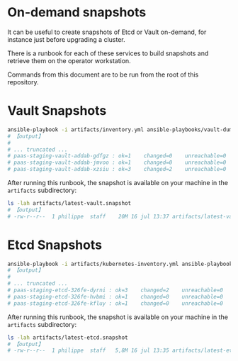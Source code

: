 # On-demand snapshots

It can be useful to create snapshots of Etcd or Vault on-demand, for instance
just before upgrading a cluster.

There is a runbook for each of these services to build snapshots and retrieve them
on the operator workstation.

Commands from this document are to be run from the root of this repository.

# Vault Snapshots

```bash
ansible-playbook -i artifacts/inventory.yml ansible-playbooks/vault-dump-snapshot.yaml
# 【output】
# 
# ... truncated ...
# paas-staging-vault-addab-gdfgz : ok=1    changed=0    unreachable=0    failed=0    skipped=0    rescued=0    ignored=0   
# paas-staging-vault-addab-jmvoo : ok=1    changed=0    unreachable=0    failed=0    skipped=0    rescued=0    ignored=0   
# paas-staging-vault-addab-xzsiu : ok=3    changed=2    unreachable=0    failed=0    skipped=0    rescued=0    ignored=0   
```

After running this runbook, the snapshot is available on your machine in the `artifacts` subdirectory:

```bash
ls -lah artifacts/latest-vault.snapshot
# 【output】
# -rw-r--r--  1 philippe  staff    20M 16 jul 13:37 artifacts/latest-vault.snapshot
```


# Etcd Snapshots

```bash
ansible-playbook -i artifacts/kubernetes-inventory.yml ansible-playbooks/etcd-dump-snapshot.yaml
# 【output】
#
# ... truncated ...
# paas-staging-etcd-326fe-dyrni : ok=3    changed=2    unreachable=0    failed=0    skipped=0    rescued=0    ignored=0   
# paas-staging-etcd-326fe-hvbmi : ok=1    changed=0    unreachable=0    failed=0    skipped=0    rescued=0    ignored=0   
# paas-staging-etcd-326fe-kfluy : ok=1    changed=0    unreachable=0    failed=0    skipped=0    rescued=0    ignored=0   
```

After running this runbook, the snapshot is available on your machine in the `artifacts` subdirectory:

```bash
ls -lah artifacts/latest-etcd.snapshot
# 【output】
# -rw-r--r--  1 philippe  staff   5,8M 16 jul 13:35 artifacts/latest-etcd.snapshot
```
